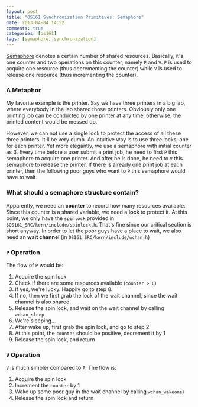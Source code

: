 ```yaml
---
layout: post
title: "OS161 Synchronization Primitives: Semaphore"
date: 2013-04-04 14:52
comments: true
categories: [os161]
tags: [semaphore, synchronization]
---
```


[Semaphore][wiki] denotes a certain number of shared resources. Basically, it's
one counter and two operations on this counter, namely `P` and `V`. `P` is used
to acquire one resource (thus decrementing the counter) while `V` is used to
release one resource (thus incrementing the counter).

[wiki]: http://en.wikipedia.org/wiki/Semaphore_(programming)

<!-- more -->

### A Metaphor

My favorite example is the printer. Say we have three printers in a big lab,
where everybody in the lab shared those printers. Obviously only one printing
job can be conducted by one printer at any time, otherwise, the printed content
would be messed up. 

However, we can not use a single lock to protect the access of all these three
printers. It'll be very dumb. An intuitive way is to use three locks, one for
each printer. Yet more elegantly, we use a semaphore with initial counter as 3.
Every time before a user submit a print job, he need to first `P` this semaphore
to acquire one printer. And after he is done, he need to `V` this semaphore to
release the printer. If there is already one print job at each printer, then the
following poor guys who want to `P` this semaphore would have to wait.


### What should a semaphore structure contain?

Apparently, we need an **counter** to record how many resources available. Since
this counter is a shared variable, we need a **lock** to protect it. At this point,
we only have the `spinlock` provided in `$OS161_SRC/kern/include/spinlock.h`.
That's fine since our critical section is short anyway. In order to let the poor
guys have a place to wait, we also need an **wait channel** (in
`OS161_SRC/kern/include/wchan.h`)

### `P` Operation

The flow of `P` would be:

1. Acquire the spin lock
2. Check if there are some resources available (`counter > 0`)
3. If yes, we're lucky. Happily go to step 8. 
4. If no, then we first grab the lock of the wait channel, since the wait
   channel is also shared.
5. Release the spin lock, and wait on the wait channel by calling `wchan_sleep`
6. We're sleeping...
7. After wake up, first grab the spin lock, and go to step 2
8. At this point, the `counter` should be positive, decrement it by 1
9. Release the spin lock, and return

### `V` Operation

`V` is much simpler compared to `P`. The flow is:

1. Acquire the spin lock
2. Increment the `counter` by 1
3. Wake up some poor guy in the wait channel by calling `wchan_wakeone`)
4. Release the spin lock and return

